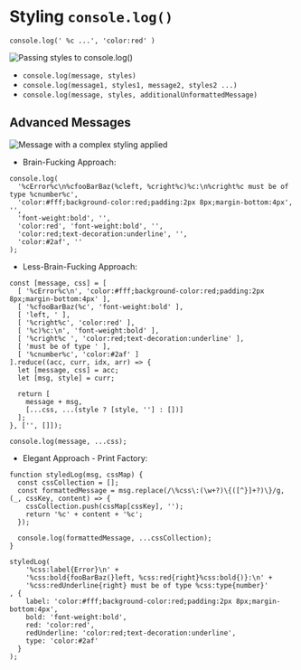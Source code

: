 # Styling `console.log()`

```
console.log(' %c ...', 'color:red' )
```

![Passing styles to console.log()](https://github.com/damianc/dev-notes/blob/master/_images/javascript/styled-console-log-1.png "Passing styles to console.log()")

* `console.log(message, styles)`
* `console.log(message1, styles1, message2, styles2 ...)`
* `console.log(message, styles, additionalUnformattedMessage)`

## Advanced Messages

![Message with a complex styling applied](https://github.com/damianc/dev-notes/blob/master/_images/javascript/styled-console-log-2-function.png "Message with a complex styling applied")

* Brain-Fucking Approach:

```
console.log(
  '%cError%c\n%cfooBarBaz(%cleft, %cright%c)%c:\n%cright%c must be of type %cnumber%c',
  'color:#fff;background-color:red;padding:2px 8px;margin-bottom:4px', '',
  'font-weight:bold', '',
  'color:red', 'font-weight:bold', '',
  'color:red;text-decoration:underline', '',
  'color:#2af', ''
);
```

* Less-Brain-Fucking Approach:

```
const [message, css] = [
  [ '%cError%c\n', 'color:#fff;background-color:red;padding:2px 8px;margin-bottom:4px' ],
  [ '%cfooBarBaz(%c', 'font-weight:bold' ],
  [ 'left, ' ],
  [ '%cright%c', 'color:red' ],
  [ '%c)%c:\n', 'font-weight:bold' ],
  [ '%cright%c ', 'color:red;text-decoration:underline' ],
  [ 'must be of type ' ],
  [ '%cnumber%c', 'color:#2af' ]
].reduce((acc, curr, idx, arr) => {
  let [message, css] = acc;
  let [msg, style] = curr;

  return [
    message + msg,
    [...css, ...(style ? [style, ''] : [])]
  ];
}, ['', []]);

console.log(message, ...css);
```

* Elegant Approach - Print Factory:

```
function styledLog(msg, cssMap) {
  const cssCollection = [];
  const formattedMessage = msg.replace(/\%css\:(\w+?)\{([^}]+?)\}/g, (_, cssKey, content) => {
    cssCollection.push(cssMap[cssKey], '');
    return '%c' + content + '%c';
  });

  console.log(formattedMessage, ...cssCollection);
}

styledLog(
    '%css:label{Error}\n' +
    '%css:bold{fooBarBaz(}left, %css:red{right}%css:bold{)}:\n' +
    '%css:redUnderline{right} must be of type %css:type{number}'
, {
    label: 'color:#fff;background-color:red;padding:2px 8px;margin-bottom:4px',
    bold: 'font-weight:bold',
    red: 'color:red',
    redUnderline: 'color:red;text-decoration:underline',
    type: 'color:#2af'
  }
);
```

